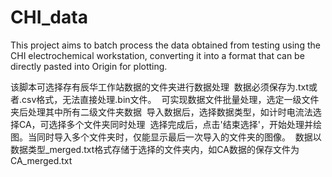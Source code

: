 # CHI_data
This project aims to batch process the data obtained from testing using the CHI electrochemical workstation, converting it into a format that can be directly pasted into Origin for plotting.

该脚本可选择存有辰华工作站数据的文件夹进行数据处理
﻿
数据必须保存为.txt或者.csv格式，无法直接处理.bin文件。
﻿
可实现数据文件批量处理，选定一级文件夹后处理其中所有二级文件夹数据
﻿
导入数据后，选择数据类型，如计时电流法选择CA，可选择多个文件夹同时处理
﻿
选择完成后，点击'结束选择'，开始处理并绘图。当同时导入多个文件夹时，仅能显示最后一次导入的文件夹的图像。
﻿
数据以数据类型_merged.txt格式存储于选择的文件夹内，如CA数据的保存文件为CA_merged.txt
